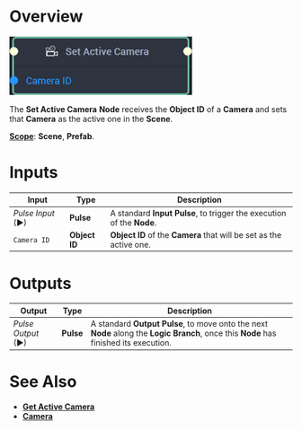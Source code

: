 # Overview

![The Set Active Camera Node.](../../../.gitbook/assets/setactivecameranode20241.png)

The **Set Active Camera** **Node** receives the **Object ID** of a **Camera** and sets that **Camera** as the active one in the **Scene**.

[**Scope**](../../overview.md#scopes): **Scene**, **Prefab**.

# Inputs

|Input|Type|Description|
|---|---|---|
|*Pulse Input* (►)|**Pulse**|A standard **Input Pulse**, to trigger the execution of the **Node**.|
| `Camera ID` | **Object ID** | **Object ID** of the **Camera** that will be set as the active one. |

# Outputs

|Output|Type|Description|
|---|---|---|
|*Pulse Output* (►)|**Pulse**|A standard **Output Pulse**, to move onto the next **Node** along the **Logic Branch**, once this **Node** has finished its execution.|


# See Also

* [**Get Active Camera**](get-active-camera.md)
* [**Camera**](../../../objects-and-types/scene-objects/camera.md)

